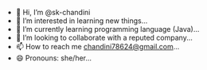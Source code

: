 - 👋 Hi, I’m @sk-chandini
- 👀 I’m interested in learning new things...
- 🌱 I’m currently learning programming language (Java)...
- 💞️ I’m looking to collaborate with a reputed company...
- 📫 How to reach me chandini78624@gmail.com...
- 😄 Pronouns: she/her...
  

<!---
sk-chandini/sk-chandini is a ✨ special ✨ repository because its `README.md` (this file) appears on your GitHub profile.
You can click the Preview link to take a look at your changes.
--->
